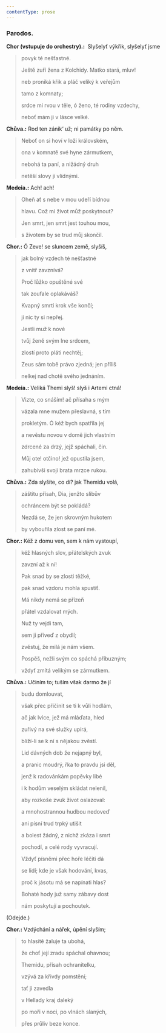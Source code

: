 ```yaml
---
contentType: prose
---
```


### Parodos.

**Chor (vstupuje do orchestry).:**  Slyšelyť výkřik, slyšelyť jsme   

> povyk té nešťastné.
> 
> Ještě zuří žena z Kolchidy. Matko stará, mluv! 
> 
> neb proniká křik a pláč veliký k veřejům 
> 
> tamo z komnaty; 
> 
> srdce mi rvou v těle, ó ženo, té rodiny vzdechy,
> 
> neboť mám ji v lásce velké.

**Chůva.:** Rod ten zánik‘ už; ni památky po něm. 

> Neboť on si hoví v loži královském, 
> 
> ona v komnatě své hyne zármutkem, 
> 
> nebohá ta paní, a nižádný druh 
> 
> netěší slovy jí vlídnými.

**Medeia.:** Ach! ach!

> Oheň ať s nebe v mou udeří bídnou 
> 
> hlavu. Což mi život můž poskytnout? 
> 
> Jen smrt, jen smrt jest touhou mou, 
> 
> s životem by se trud můj skončil.

**Chor.:** Ó Zeve! se sluncem země, slyšíš,

> jak bolný vzdech té nešťastné 
> 
> z vnitř zavznívá?
> 
> Proč lůžko opuštěné své
> 
> tak zoufale oplakáváš?
> 
> Kvapný smrti krok vše končí;
> 
> jí nic ty si nepřej. 
> 
> Jestli muž k nové
> 
> tvůj ženě svým lne srdcem,
> 
> zlostí proto pláti nechtěj;
> 
> Zeus sám tobě právo zjedná; jen příliš 
> 
> nelkej nad chotě svého jednáním.

**Medeia.:** Veliká Themi slyš! slyš i Artemi ctná! 

> Vizte, co snáším! ač přísaha s mým
> 
> vázala mne mužem přeslavná, s tím
> 
> prokletým. Ó kéž bych spatřila jej
> 
> a nevěstu novou v domě jich vlastním
> 
> zdrcené za drzý, jejž spáchali, čin. 
> 
> Můj ote! otčino! jež opustila jsem,
> 
> zahubivši svojí brata mrzce rukou.

**Chůva.:** Zda slyšíte, co dí? jak Themidu volá, 

> záštitu přísah, Dia, jenžto slibův
> 
> ochráncem být se pokládá? 
> 
> Nezdá se, že jen skrovným hukotem 
> 
> by vybouřila zlost se paní mé.

**Chor.:** Kéž z domu ven, sem k nám vystoupí, 

> kéž hlasných slov, přátelských zvuk 
> 
> zavzní až k ní! 
> 
> Pak snad by se zlosti těžké, 
> 
> pak snad vzdoru mohla spustiť.
> 
> Má nikdy nemá se přízeň 
> 
> přátel vzdalovat mých. 
> 
> Nuž ty vejdi tam, 
> 
> sem ji přiveď z obydlí; 
> 
> zvěstuj, že milá je nám všem. 
> 
> Pospěš, nežli svým co spáchá příbuzným; 
> 
> vždyť zmítá velikým se zármutkem.

**Chůva.:** Učiním to; tuším však darmo že jí 

> budu domlouvat, 
> 
> však přec přičinit se ti k vůli hodlám, 
> 
> ač jak lvice, jež má mláďata, hled 
> 
> zuřivý na své služky upírá, 
> 
> blíží-li se k ní s nějakou zvěstí.
> 
> Lid dávných dob že nejapný byl,
> 
> a pranic moudrý, řka to pravdu jsi děl, 
> 
> jenž k radovánkám popěvky libé 
> 
> i k hodům veselým skládat nelenil, 
> 
> aby rozkoše zvuk život oslazoval:
> 
> a mnohostrannou hudbou nedoveď 
> 
> ani písní trud trpký utišit 
> 
> a bolest žádný, z nichž zkáza i smrt 
> 
> pochodí, a celé rody vyvracují. 
> 
> Vždyť písněmi přec hoře léčiti dá
> 
> se lidí; kde je však hodování, kvas, 
> 
> proč k jásotu má se napínati hlas? 
> 
> Bohaté hody juž samy zábavy dost 
> 
> nám poskytují a pochoutek.

(Odejde.)

**Chor.:** Vzdýchání a nářek, úpění slyším; 

> to hlasitě žaluje ta ubohá,
> 
> že choť její zradu spáchal ohavnou;
> 
> Themidu, přísah ochranitelku,
> 
> vzývá za křivdy pomstění;
> 
> tať ji zavedla 
> 
> v Hellady kraj daleký
> 
> po moři v noci, po vlnách slaných,
> 
> přes průliv beze konce.
